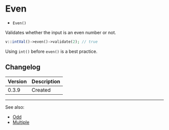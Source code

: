 # Even

- `Even()`

Validates whether the input is an even number or not.

```php
v::intVal()->even()->validate(2); // true
```

Using `int()` before `even()` is a best practice.

## Changelog

Version | Description
--------|-------------
  0.3.9 | Created

***
See also:

- [Odd](Odd.md)
- [Multiple](Multiple.md)
